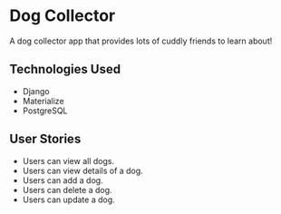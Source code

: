 # Dog Collector
A dog collector app that provides lots of cuddly friends to learn about!

## Technologies Used
* Django
* Materialize
* PostgreSQL

## User Stories
* Users can view all dogs.
* Users can view details of a dog.
* Users can add a dog.
* Users can delete a dog.
* Users can update a dog.
